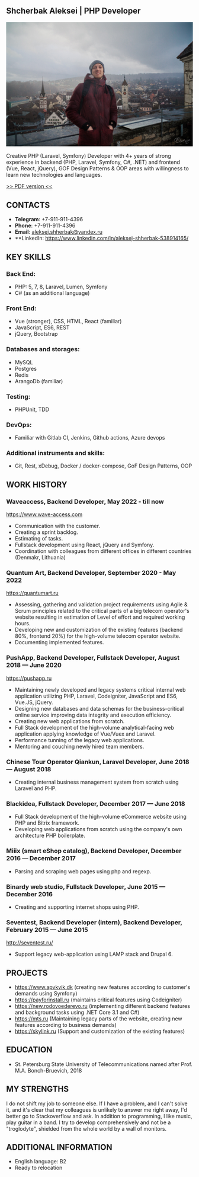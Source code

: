 ## Shcherbak Aleksei | PHP Developer

![avatar](./ava.jpg)

Creative PHP (Laravel, Symfony) Developer with 4+ years of strong experience in backend (PHP, Laravel, Symfony, C#, .NET) and frontend (Vue, React, jQuery), 
GOF Design Patterns & OOP areas with willingness to learn new technologies and languages.

[>> PDF version <<](./Aleksej_Shherbak_PHP_Developer.pdf)

## CONTACTS
* **Telegram**: +7-911-911-4396
* **Phone**: +7-911-911-4396
* **Email**: aleksej.shherbak@yandex.ru
* **LinkedIn: https://www.linkedin.com/in/aleksej-shherbak-538914165/

## KEY SKILLS

### **Back End**:
* PHP: 5, 7, 8, Laravel, Lumen, Symfony
* C# (as an additional language)

### **Front End**:
* Vue (stronger), CSS, HTML, React (familiar)
* JavaScript, ES6, REST
* jQuery, Bootstrap

### **Databases and storages**:
* MySQL 
* Postgres
* Redis
* ArangoDb (familiar)

### **Testing**:
* PHPUnit, TDD

### **DevOps**:
* Familiar with Gitlab CI, Jenkins, Github actions, Azure devops

### **Additional instruments and skills**:
* Git, Rest, xDebug, Docker / docker-compose, GoF Design Patterns, OOP

## WORK HISTORY

### **Waveaccess, Backend Developer, May 2022 - till now** 
 https://www.wave-access.com

* Communication with the customer. 
* Creating a sprint backlog.
* Estimating of tasks.
* Fullstack development using React, jQuery and Symfony.
* Coordination with colleagues from different offices in different countries (Denmakr, Lithuania)

### **Quantum Art, Backend Developer, September 2020 - May 2022** 
 https://quantumart.ru 

* Assessing, gathering and validation project requirements using Agile & Scrum principles related to the critical parts of a big telecom operator's website resulting in estimation of Level of effort and required working hours.
* Developing new and customization of the existing features (backend 80%, frontend 20%) for the high-volume telecom operator website.
* Documenting implemented features.

### **PushApp, Backend Developer, Fullstack Developer, August 2018 — June 2020** 
https://pushapp.ru

* Maintaining newly developed and legacy systems critical internal web application utilizing PHP, Laravel, Codeigniter, JavaScript and ES6, Vue.JS, jQuery.
* Designing new databases and data schemas for the business-critical online service improving data integrity and execution efficiency.
* Creating new web applications from scratch.
* Full Stack development of the high-volume analytical-facing web application applying knowledge of Vue/Vuex and Laravel.
* Performance tunning of the legacy web applications.
* Mentoring and couching newly hired team members.

### **Chinese Tour Operator Qiankun, Laravel Developer, June 2018 — August 2018** 
* Creating internal business management system from scratch using Laravel and PHP.

### **Blackidea, Fullstack Developer, December 2017 — June 2018** 
* Full Stack development of the high-volume eCommerce website using PHP and Bitrix framework.
* Developing web applications from scratch using the company's own architecture PHP boilerplate.

### **Miiix (smart eShop catalog), Backend Developer, December 2016 — December 2017**
* Parsing and scraping web pages using php and regexp. 

### **Binardy web studio, Fullstack Developer, June 2015 — December 2016**
* Creating and supporting internet shops using PHP.

### **Seventest, Backend Developer (intern), Backend Developer, February 2015 — June 2015** 
http://seventest.ru/ 

* Support legacy web-application using LAMP stack and Drupal 6. 

## PROJECTS
* https://www.apvkvik.dk (creating new features according to customer's demands using Symfony)
* https://payforinstall.ru (maintains critical features using Codeigniter)
* https://new.rodovoederevo.ru (implementing different backend features and background tasks using .NET Core 3.1 and C#)
* https://mts.ru (Maintaining legacy parts of the website, creating new features according to business demands)
* https://skylink.ru (Support and customization of the existing features)

## EDUCATION
* St. Petersburg State University of Telecommunications named after Prof. M.A. Bonch-Bruevich, 2018

## MY STRENGTHS
I do not shift my job to someone else. If I have a problem, and I can't solve it, and it's clear that
my colleagues is unlikely to answer me right away, I'd better go to Stackoverflow and ask.
In addition to programming, I like music, play guitar in a band. I try to develop
comprehensively and not be a "troglodyte", shielded from the whole world by a wall of monitors.

## ADDITIONAL INFORMATION
* English language: B2
* Ready to relocation
